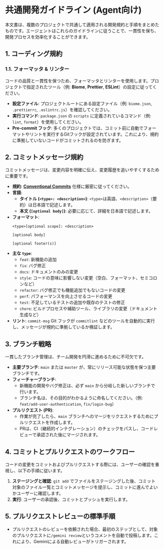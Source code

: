 # 共通開発ガイドライン (Agent向け)

本文書は、複数のプロジェクトで共通して適用される開発規約と手順をまとめたものです。エージェントはこれらのガイドラインに従うことで、一貫性を保ち、開発プロセスを効率化することができます。

## 1. コーディング規約

### 1.1. フォーマッタ & リンター

コードの品質と一貫性を保つため、フォーマッタとリンターを使用します。プロジェクトで指定されたツール（例: **Biome**, **Prettier**, **ESLint**）の設定に従ってください。

-   **設定ファイル**: プロジェクトルートにある設定ファイル（例: `biome.json`, `.prettierrc`, `.eslintrc.js`）を確認してください。
-   **実行コマンド**: `package.json` の `scripts` に定義されているコマンド（例: `lint`, `format`）を使用してください。
-   **Pre-commit フック**: 多くのプロジェクトでは、コミット前に自動でフォーマットやリントを実行するGitフックが設定されています。これにより、規約に準拠していないコードがコミットされるのを防ぎます。

## 2. コミットメッセージ規約

コミットメッセージは、変更内容を明確に伝え、変更履歴を追いやすくするために重要です。


-   **規約**: [**Conventional Commits**](https://www.conventionalcommits.org/ja/v1.0.0/) 仕様に厳密に従ってください。
-   **言語**:
    -   **タイトル (`<type>: <description>`)**: `<type>`は英語、`<description>`（要約）は日本語で記述します。
    -   **本文 (`[optional body]`)**: 必要に応じて、詳細を日本語で記述します。
-   **フォーマット**:
    ```
    <type>[optional scope]: <description>

    [optional body]

    [optional footer(s)]
    ```
-   **主な `type`**:
    -   `feat`: 新機能の追加
    -   `fix`: バグ修正
    -   `docs`: ドキュメントのみの変更
    -   `style`: コードの意味に影響しない変更（空白、フォーマット、セミコロンなど）
    -   `refactor`: バグ修正でも機能追加でもないコードの変更
    -   `perf`: パフォーマンスを向上させるコードの変更
    -   `test`: 不足しているテストの追加や既存のテストの修正
    -   `chore`: ビルドプロセスや補助ツール、ライブラリの変更（ドキュメント生成など）
-   **リント**: `commit-msg` Git フックが `commitlint` などのツールを自動的に実行し、メッセージが規約に準拠しているか検証します。

## 3. ブランチ戦略

一貫したブランチ管理は、チーム開発を円滑に進めるために不可欠です。

-   **主要ブランチ**: `main` または `master` が、常にリリース可能な状態を保つ主要ブランチです。
-   **フィーチャーブランチ**:
    -   新機能の開発やバグ修正は、必ず `main` から分岐した新しいブランチで行います。
    -   ブランチ名は、その目的がわかるように命名してください。（例: `feat/add-user-authentication`, `fix/login-bug`）
-   **プルリクエスト (PR)**:
    -   作業が完了したら、`main` ブランチへのマージをリクエストするためにプルリクエストを作成します。
    -   PRは、CI（継続的インテグレーション）のチェックをパスし、コードレビューで承認された後にマージされます。

## 4. コミットとプルリクエストのワークフロー

コードの変更をコミットおよびプルリクエストする際には、ユーザーの確認を重視し、以下の手順に従います。

1.  **ステージングと確認**: `git add` でファイルをステージングした後、コミット対象のファイル一覧とコミットメッセージを提示し、コミットに進んでよいかユーザーに確認します。
2.  **実行**: ユーザーの承認後、コミットとプッシュを実行します。

## 5. プルリクエストレビューの標準手順

-   プルリクエストのレビューを依頼された場合、最初のステップとして、対象のプルリクエストに`/gemini review`というコメントを自動で投稿します。これにより、Geminiによる自動レビューがトリガーされます。